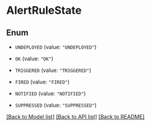 # AlertRuleState

## Enum


* `UNDEPLOYED` (value: `"UNDEPLOYED"`)

* `OK` (value: `"OK"`)

* `TRIGGERED` (value: `"TRIGGERED"`)

* `FIRED` (value: `"FIRED"`)

* `NOTIFIED` (value: `"NOTIFIED"`)

* `SUPPRESSED` (value: `"SUPPRESSED"`)


[[Back to Model list]](../README.md#documentation-for-models) [[Back to API list]](../README.md#documentation-for-api-endpoints) [[Back to README]](../README.md)


